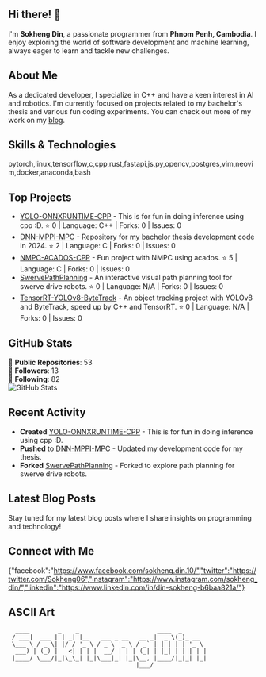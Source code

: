 ## Hi there! 👋

I'm **Sokheng Din**, a passionate programmer from **Phnom Penh, Cambodia**. I enjoy exploring the world of software development and machine learning, always eager to learn and tackle new challenges.

## About Me

As a dedicated developer, I specialize in C++ and have a keen interest in AI and robotics. I'm currently focused on projects related to my bachelor's thesis and various fun coding experiments. You can check out more of my work on my [blog](https://sokhengdin.github.io).

## Skills & Technologies

pytorch,linux,tensorflow,c,cpp,rust,fastapi,js,py,opencv,postgres,vim,neovim,docker,anaconda,bash

## Top Projects

- [YOLO-ONNXRUNTIME-CPP](https://github.com/SokhengDin/YOLO-ONNXRUNTIME-CPP) - This is for fun in doing inference using cpp :D. ⭐ 0 | Language: C++ | Forks: 0 | Issues: 0
- [DNN-MPPI-MPC](https://github.com/SokhengDin/DNN-MPPI-MPC) - Repository for my bachelor thesis development code in 2024. ⭐ 2 | Language: C | Forks: 0 | Issues: 0
- [NMPC-ACADOS-CPP](https://github.com/SokhengDin/NMPC-ACADOS-CPP) - Fun project with NMPC using acados. ⭐ 5 | Language: C | Forks: 0 | Issues: 0
- [SwervePathPlanning](https://github.com/SokhengDin/SwervePathPlanning) - An interactive visual path planning tool for swerve drive robots. ⭐ 0 | Language: N/A | Forks: 0 | Issues: 0
- [TensorRT-YOLOv8-ByteTrack](https://github.com/SokhengDin/TensorRT-YOLOv8-ByteTrack) - An object tracking project with YOLOv8 and ByteTrack, speed up by C++ and TensorRT. ⭐ 0 | Language: N/A | Forks: 0 | Issues: 0

## GitHub Stats

🌟 **Public Repositories**: 53  
👥 **Followers**: 13  
👤 **Following**: 82  
![GitHub Stats](https://github-readme-stats.vercel.app/api?username=SokhengDin&show_icons=true&hide_title=true&count_private=true&theme=radical)

## Recent Activity

- **Created** [YOLO-ONNXRUNTIME-CPP](https://github.com/SokhengDin/YOLO-ONNXRUNTIME-CPP) - This is for fun in doing inference using cpp :D.  
- **Pushed** to [DNN-MPPI-MPC](https://github.com/SokhengDin/DNN-MPPI-MPC) - Updated my development code for my thesis.  
- **Forked** [SwervePathPlanning](https://github.com/A05annex/SwervePathPlanning) - Forked to explore path planning for swerve drive robots.

## Latest Blog Posts

Stay tuned for my latest blog posts where I share insights on programming and technology!

## Connect with Me

{"facebook":"https://www.facebook.com/sokheng.din.10/","twitter":"https://twitter.com/Sokheng06","instagram":"https://www.instagram.com/sokheng_din/","linkedin":"https://www.linkedin.com/in/din-sokheng-b6baa821a/"}

## ASCII Art

```
  ____        _    _                      ____  _       
 / ___|  ___ | | _| |__   ___ _ __   __ _|  _ \(_)_ __  
 \___ \ / _ \| |/ / '_ \ / _ \ '_ \ / _` | | | | | '_ \ 
  ___) | (_) |   <| | | |  __/ | | | (_| | |_| | | | | |
 |____/ \___/|_|\_\_| |_|\___|_| |_|\__, |____/|_|_| |_|
                                    |___/               
```
